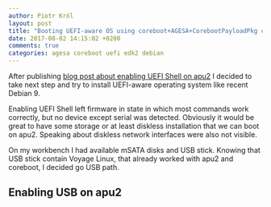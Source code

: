 ```yaml
---
author: Piotr Król
layout: post
title: "Booting UEFI-aware OS using coreboot+AGESA+CorebootPayloadPkg combo"
date: 2017-08-02 14:15:02 +0200
comments: true
categories: agesa coreboot uefi edk2 debian
---
```


After publishing [blog post about enabling UEFI Shell on apu2]() I decided to
take next step and try to install UEFI-aware operating system like recent
Debian 9.

Enabling UEFI Shell left firmware in state in which most commands work
correctly, but no device except serial was detected. Obviously it would be
great to have some storage or at least diskless installation that we can boot
on apu2. Speaking about diskless network interfaces were also not visible.

On my workbench I had available mSATA disks and USB stick. Knowing that USB
stick contain Voyage Linux, that already worked with apu2 and coreboot, I
decided go USB path.

## Enabling USB on apu2
